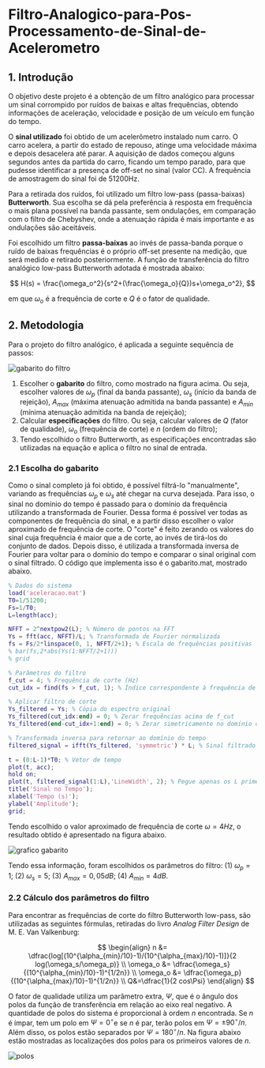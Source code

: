 # Filtro-Analogico-para-Pos-Processamento-de-Sinal-de-Acelerometro

## 1. Introdução

O objetivo deste projeto é a obtenção de um filtro analógico para processar um sinal corrompido por ruídos de baixas e altas frequências, obtendo informações de aceleração, velocidade e posição de um veículo em função do tempo.

O **sinal utilizado** foi obtido de um acelerômetro instalado num carro. O carro acelera, a partir do estado de repouso, atinge uma velocidade máxima e depois desacelera até parar. A aquisição de dados começou alguns segundos antes da partida do carro, ficando um tempo parado, para que pudesse identificar a presença de off-set no sinal (valor CC). A frequência de amostragem do sinal foi de 51200Hz.

Para a retirada dos ruídos, foi utilizado um filtro low-pass (passa-baixas) **Butterworth**. Sua escolha se dá pela preferência à resposta em frequência o mais plana possível na banda passante, sem ondulações, em comparação com o filtro de Chebyshev, onde a atenuação rápida é mais importante e as ondulações são aceitáveis.

Foi escolhido um filtro **passa-baixas** ao invés de passa-banda porque o ruído de baixas frequências é o próprio off-set presente na medição, que será medido e retirado posteriormente. A função de transferência do filtro analógico low-pass Butterworth adotada é mostrada abaixo:

$$
H(s) = \frac{\omega_o^2}{s^2+(\frac{\omega_o}{Q})s+\omega_o^2},
$$

em que $\omega_o$ é a frequência de corte e $Q$ é o fator de qualidade.

## 2. Metodologia

Para o projeto do filtro analógico, é aplicada a seguinte sequência de passos:

![gabarito do filtro](https://github.com/user-attachments/assets/fdb7d5b8-11d0-4b10-967c-8383e030129c)

1. Escolher o **gabarito** do filtro, como mostrado na figura acima. Ou seja, escolher valores de $\omega_p$ (final da banda passante), $\omega_s$ (início da banda de rejeição), $A_{max}$ (máxima atenuação admitida na banda passante) e $A_{min}$ (mínima atenuação admitida na banda de rejeição);
2. Calcular **especificações** do filtro. Ou seja, calcular valores de $Q$ (fator de qualidade), $\omega_o$ (frequência de corte) e $n$ (ordem do filtro);
3. Tendo escolhido o filtro Butterworth, as especificações encontradas são utilizadas na equação e aplica o filtro no sinal de entrada.

### 2.1 Escolha do gabarito

Como o sinal completo já foi obtido, é possível filtrá-lo "manualmente", variando as frequências $\omega_p$ e $\omega_s$ até chegar na curva desejada. Para isso, o sinal no domínio do tempo é passado para o domínio da frequência utilizando a transformada de Fourier. Dessa forma é possível ver todas as componentes de frequência do sinal, e a partir disso escolher o valor aproximado de frequência de corte. O "corte" é feito zerando os valores do sinal cuja frequência é maior que a de corte, ao invés de tirá-los do conjunto de dados. Depois disso, é utilizada a transformada inversa de Fourier para voltar para o domínio do tempo e comparar o sinal original com o sinal filtrado. O código que implementa isso é o gabarito.mat, mostrado abaixo.

```matlab
% Dados do sistema
load('aceleracao.mat')
T0=1/51200;
Fs=1/T0;
L=length(acc);

NFFT = 2^nextpow2(L); % Número de pontos na FFT
Ys = fft(acc, NFFT)/L; % Transformada de Fourier normalizada
fs = Fs/2*linspace(0, 1, NFFT/2+1); % Escala de frequências positivas
% bar(fs,2*abs(Ys(1:NFFT/2+1)))
% grid

% Parâmetros do filtro
f_cut = 4; % Frequência de corte (Hz)
cut_idx = find(fs > f_cut, 1); % Índice correspondente à frequência de corte

% Aplicar filtro de corte
Ys_filtered = Ys; % Cópia do espectro original
Ys_filtered(cut_idx:end) = 0; % Zerar frequências acima de f_cut
Ys_filtered(end-cut_idx+1:end) = 0; % Zerar simetricamente no domínio da frequência

% Transformada inversa para retornar ao domínio do tempo
filtered_signal = ifft(Ys_filtered, 'symmetric') * L; % Sinal filtrado

t = (0:L-1)*T0; % Vetor de tempo
plot(t, acc);
hold on;
plot(t, filtered_signal(1:L),'LineWidth', 2); % Pegue apenas os L primeiros pontos do sinal
title('Sinal no Tempo');
xlabel('Tempo (s)');
ylabel('Amplitude');
grid;
```

Tendo escolhido o valor aproximado de frequência de corte $\omega=4Hz$, o resultado obtido é apresentado na figura abaixo.

![grafico gabarito](https://github.com/user-attachments/assets/c7022033-3d27-4cb5-93c3-3a0bcdd26c7d)

Tendo essa informação, foram escolhidos os parâmetros do filtro: (1) $\omega_p =1$; (2) $\omega_s =5$; (3) $A_{max} = 0,05 dB$; (4) $A_{min} = 4 dB$.

### 2.2 Cálculo dos parâmetros do filtro

Para encontrar as frequências de corte do filtro Butterworth low-pass, são utilizadas as seguintes fórmulas, retiradas do livro _Analog Filter Design_ de M. E. Van Valkenburg:

$$
\begin{align}
n &= \dfrac{log[(10^{\alpha_{min}/10}-1)/(10^{\alpha_{max}/10}-1)]}{2 log(\omega_s/\omega_p)} \\
\omega_o &= \dfrac{\omega_s}{(10^{\alpha_{min}/10}-1)^{1/2n}} \\ 
\omega_o &= \dfrac{\omega_p}{(10^{\alpha_{max}/10}-1)^{1/2n}} \\
Q&=\dfrac{1}{2 cos\Psi}
\end{align}
$$

O fator de qualidade utiliza um parâmetro extra, $\Psi$, que é o ângulo dos polos da função de transferência em relação ao eixo real negativo. A quantidade de polos do sistema é proporcional à ordem $n$ encontrada. Se $n$ é ímpar, tem um polo em $\Psi=0^\circ$e se $n$ é par, terão polos em $\Psi=\pm90^\circ/n$. Além disso, os polos estão separados por $\Psi=180^\circ/n$. Na figura abaixo estão mostradas as localizações dos polos para os primeiros valores de $n$.

![polos](https://github.com/user-attachments/assets/23c9d8c1-e690-4465-84cd-1d977589dadd)




















